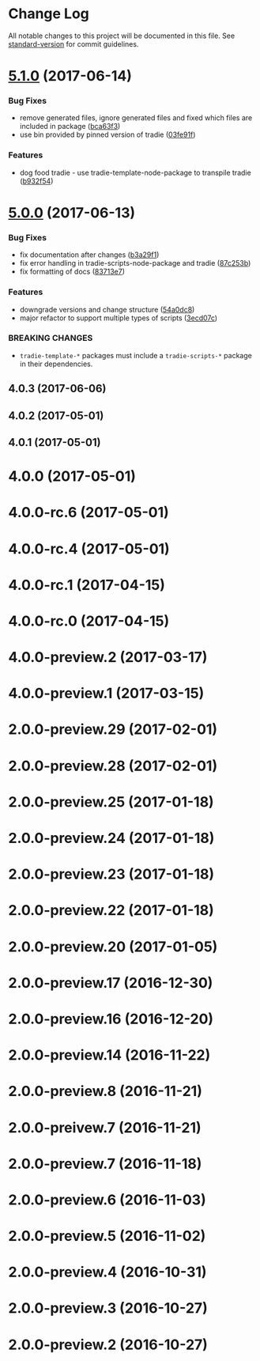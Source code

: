 # Change Log

All notable changes to this project will be documented in this file.
See [standard-version](https://github.com/conventional-changelog/standard-version) for commit guidelines.

<a name="5.1.0"></a>
# [5.1.0](https://github.com/jameslnewell/tradie-v4/compare/tradie@5.0.0...tradie@5.1.0) (2017-06-14)


### Bug Fixes

* remove generated files, ignore generated files and fixed which files are included in package ([bca63f3](https://github.com/jameslnewell/tradie-v4/commit/bca63f3))
* use bin provided by pinned version of tradie ([03fe91f](https://github.com/jameslnewell/tradie-v4/commit/03fe91f))


### Features

* dog food tradie - use tradie-template-node-package to transpile tradie ([b932f54](https://github.com/jameslnewell/tradie-v4/commit/b932f54))




<a name="5.0.0"></a>
# [5.0.0](https://github.com/jameslnewell/tradie-v4/compare/tradie@4.0.3...tradie@5.0.0) (2017-06-13)


### Bug Fixes

* fix documentation after changes ([b3a29f1](https://github.com/jameslnewell/tradie-v4/commit/b3a29f1))
* fix error handling in tradie-scripts-node-package and tradie ([87c253b](https://github.com/jameslnewell/tradie-v4/commit/87c253b))
* fix formatting of docs ([83713e7](https://github.com/jameslnewell/tradie-v4/commit/83713e7))


### Features

* downgrade versions and change structure ([54a0dc8](https://github.com/jameslnewell/tradie-v4/commit/54a0dc8))
* major refactor to support multiple types of scripts ([3ecd07c](https://github.com/jameslnewell/tradie-v4/commit/3ecd07c))


### BREAKING CHANGES

* `tradie-template-*` packages must include a `tradie-scripts-*` package in their dependencies.




<a name="4.0.3"></a>
## 4.0.3 (2017-06-06)



<a name="4.0.2"></a>
## 4.0.2 (2017-05-01)



<a name="4.0.1"></a>
## 4.0.1 (2017-05-01)



<a name="4.0.0"></a>
# 4.0.0 (2017-05-01)



<a name="4.0.0-rc.6"></a>
# 4.0.0-rc.6 (2017-05-01)



<a name="4.0.0-rc.4"></a>
# 4.0.0-rc.4 (2017-05-01)



<a name="4.0.0-rc.1"></a>
# 4.0.0-rc.1 (2017-04-15)



<a name="4.0.0-rc.0"></a>
# 4.0.0-rc.0 (2017-04-15)



<a name="4.0.0-preview.2"></a>
# 4.0.0-preview.2 (2017-03-17)



<a name="4.0.0-preview.1"></a>
# 4.0.0-preview.1 (2017-03-15)



<a name="2.0.0-preview.29"></a>
# 2.0.0-preview.29 (2017-02-01)



<a name="2.0.0-preview.28"></a>
# 2.0.0-preview.28 (2017-02-01)



<a name="2.0.0-preview.25"></a>
# 2.0.0-preview.25 (2017-01-18)



<a name="2.0.0-preview.24"></a>
# 2.0.0-preview.24 (2017-01-18)



<a name="2.0.0-preview.23"></a>
# 2.0.0-preview.23 (2017-01-18)



<a name="2.0.0-preview.22"></a>
# 2.0.0-preview.22 (2017-01-18)



<a name="2.0.0-preview.20"></a>
# 2.0.0-preview.20 (2017-01-05)



<a name="2.0.0-preview.17"></a>
# 2.0.0-preview.17 (2016-12-30)



<a name="2.0.0-preview.16"></a>
# 2.0.0-preview.16 (2016-12-20)



<a name="2.0.0-preview.14"></a>
# 2.0.0-preview.14 (2016-11-22)



<a name="2.0.0-preview.8"></a>
# 2.0.0-preview.8 (2016-11-21)



<a name="2.0.0-preivew.7"></a>
# 2.0.0-preivew.7 (2016-11-21)



<a name="2.0.0-preview.7"></a>
# 2.0.0-preview.7 (2016-11-18)



<a name="2.0.0-preview.6"></a>
# 2.0.0-preview.6 (2016-11-03)



<a name="2.0.0-preview.5"></a>
# 2.0.0-preview.5 (2016-11-02)



<a name="2.0.0-preview.4"></a>
# 2.0.0-preview.4 (2016-10-31)



<a name="2.0.0-preview.3"></a>
# 2.0.0-preview.3 (2016-10-27)



<a name="2.0.0-preview.2"></a>
# 2.0.0-preview.2 (2016-10-27)
